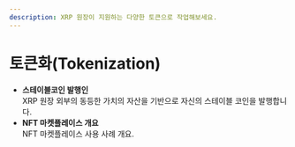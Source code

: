 ```yaml
---
description: XRP 원장이 지원하는 다양한 토큰으로 작업해보세요.
---
```


# 토큰화(Tokenization)

* **스테이블코인 발행인** \
  XRP 원장 외부의 동등한 가치의 자산을 기반으로 자신의 스테이블 코인을 발행합니다.
* **NFT 마켓플레이스 개요** \
  NFT 마켓플레이스 사용 사례 개요.
